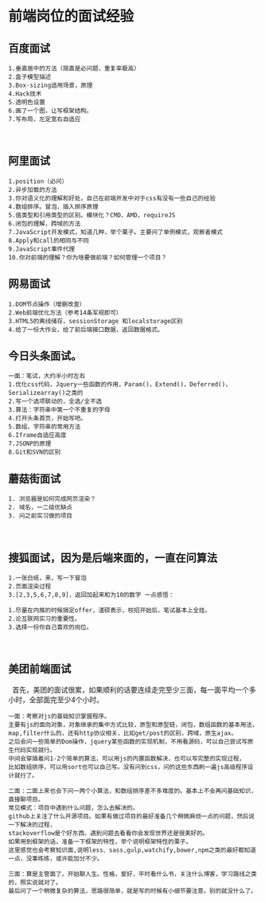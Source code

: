 # 前端岗位的面试经验 

## 百度面试 
    1.垂直居中的方法（简直是必问题，重复率极高） 
    2.盒子模型描述 
    3.Box-sizing适用场景，原理 
    4.Hack技术 
    5.透明色设置 
    6.画了一个图，让写框架结构。 
    7.写布局，左定宽右自适应 
 
## 阿里面试 

    1.position（必问） 
    2.异步加载的方法 
    3.你对语义化的理解和好处，自己在前端开发中对于css有没有一些自己的经验 
    4.数组排序。冒泡，插入排序原理 
    5.值类型和引用类型的区别。模块化？CMD，AMD，requireJS 
    6.闭包的理解，跨域的方法 
    7.JavaScript开发模式，知道几种，举个栗子。主要问了单例模式，观察者模式 
    8.Apply和call的相同与不同 
    9.JavaScript事件代理 
    10.你对前端的理解？你为啥要做前端？如何管理一个项目？  

## 网易面试 

    1.DOM节点操作（增删改查） 
    2.Web前端优化方法（参考14条军规即可） 
    3.HTML5的离线储存，sessionStorage 和localstorage区别 
    4.给了一份大作业，给了前后端接口数据，返回数据格式。  

## 今日头条面试。

    一面：笔试，大约半小时左右 
    1.优化css代码，Jquery一些函数的作用，Param()，Extend()，Deferred()，Serializearray()之类的 
    2.写一个选项联动的，全选/全不选 
    3.算法：字符串中第一个不重复的字母 
    4.打开头条首页，开始写吧。 
    5.数组，字符串的常用方法 
    6.Iframe自适应高度 
    7.JSONP的原理 
    8.Git和SVN的区别  

## 蘑菇街面试 

    1. 浏览器是如何完成网页渲染？ 
    2. 域名，一二级优缺点 
    3. 问之前实习做的项目 
 
## 搜狐面试，因为是后端来面的，一直在问算法 

    1.一张白纸，来，写一下冒泡 
    2.页面渲染过程 
    3.[2,3,5,6,7,8,9]，返回加起来和为10的数字 一点感悟： 
    
    1.尽量在内推的时候搞定offer，渣硕表示，校招开始后，笔试基本上全挂。 
    2.论互联网实习的重要性。 
    3.选择一份你自己喜欢的岗位。 
 
## 美团前端面试
 
首先，美团的面试很累，如果顺利的话要连续走完至少三面，每一面平均一个多小时，全部面完至少4个小时。
```
一面：考察对js的基础知识掌握程序。
主要有js的面向对象，对象继承的集中方式比较，原型和原型链，闭包，数组函数的基本用法，
map,filter什么的，还有http协议相关，比如get/post的区别，跨域，原生ajax。
之后会问一些简单的Dom操作，jquery某些函数的实现机制，不用看源码，可以自己尝试写原生代码实现就行。
中间会穿插着问1-2个简单的算法，可以用js的内置函数解决，也可以写完整的实现过程，
比如数组排序，可以用sort也可以自己写。没有问到css，问的这些东西刷一遍js高级程序设计就行了。 

二面：二面上来也会下问一两个小算法，和数组排序差不多难度的。基本上不会再问基础知识，直接聊项目。
常见模式：项目中遇到什么问题，怎么去解决的。
github上关注了什么开源项目。如果有做过项目的最好准备几个稍微麻烦一点的问题，然后说一下解决的过程，
stackoverflow是个好东西，遇到问题去看看你会发现世界还是很美好的。
如果用到框架的话，准备一下框架的特性，举个说明框架特性的栗子。
这里感觉也会考察知识面,说明less、sass,gulp,watchify,bower,npm之类的最好都知道一点，没事练练，或许能加分不少。
 
三面：算是主管面了，开始聊人生。性格，爱好，平时看什么书，关注什么博客，学习路线之类的，照实说就对了。
最后问了一个稍微复杂的算法，思路很简单，就是写的时候有小细节要注意。别的就没什么了。
```